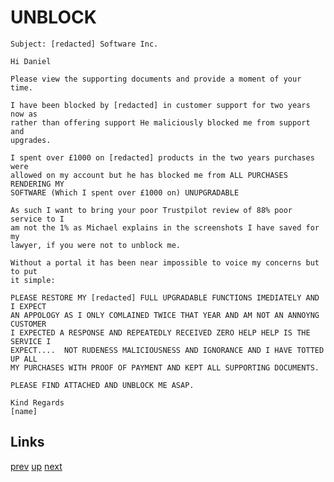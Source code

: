 # UNBLOCK

    Subject: [redacted] Software Inc.

    Hi Daniel

    Please view the supporting documents and provide a moment of your time.

    I have been blocked by [redacted] in customer support for two years now as
    rather than offering support He maliciously blocked me from support and
    upgrades.

    I spent over £1000 on [redacted] products in the two years purchases were
    allowed on my account but he has blocked me from ALL PURCHASES RENDERING MY
    SOFTWARE (Which I spent over £1000 on) UNUPGRADABLE

    As such I want to bring your poor Trustpilot review of 88% poor service to I
    am not the 1% as Michael explains in the screenshots I have saved for my
    lawyer, if you were not to unblock me.

    Without a portal it has been near impossible to voice my concerns but to put
    it simple:

    PLEASE RESTORE MY [redacted] FULL UPGRADABLE FUNCTIONS IMEDIATELY AND I EXPECT
    AN APPOLOGY AS I ONLY COMLAINED TWICE THAT YEAR AND AM NOT AN ANNOYNG CUSTOMER
    I EXPECTED A RESPONSE AND REPEATEDLY RECEIVED ZERO HELP HELP IS THE SERVICE I
    EXPECT....  NOT RUDENESS MALICIOUSNESS AND IGNORANCE AND I HAVE TOTTED UP ALL
    MY PURCHASES WITH PROOF OF PAYMENT AND KEPT ALL SUPPORTING DOCUMENTS.

    PLEASE FIND ATTACHED AND UNBLOCK ME ASAP.

    Kind Regards
    [name]

## Links

[prev](2022-09-08.md) [up](../) [next](2022-10-30.md)
